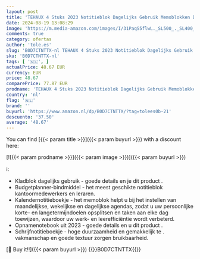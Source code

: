 ```yaml
---
layout: post
title: 'TEHAUX 4 Stuks 2023 Notitieblok Dagelijks Gebruik Memoblokken Draagbare Planner Notitieblok Opname Aanbod Compacte Notitieblokken Kantoor Notitieblokken Plan Aanbod Dagelijks Gebruik'
date: 2024-08-19 13:08:29
image: 'https://m.media-amazon.com/images/I/31PaqS5flwL._SL500_._SL400_.jpg'
comments: true
category: ofertas
author: 'tole.es'
slug: 'B0D7CTNTTX-nl TEHAUX 4 Stuks 2023 Notitieblok Dagelijks Gebruik...'
sku: 'B0D7CTNTTX-nl'
tags: [ '🇳🇱', ]
actualPrice: 48.67 EUR
currency: EUR
price: 48.67
comparePrice: 77.87 EUR
prodname: 'TEHAUX 4 Stuks 2023 Notitieblok Dagelijks Gebruik Memoblokken Draagbare Planner Notitieblok Opname Aanbod Compacte Notitieblokken Kantoor Notitieblokken Plan Aanbod Dagelijks Gebruik'
country: 'nl'
flag: '🇳🇱'
brand: ''
buyurl: 'https://www.amazon.nl/dp/B0D7CTNTTX/?tag=tolees0b-21'
descuento: '37.50'
average: '48.67'
---
```


You can find [{{< param title >}}]({{< param buyurl >}}) with a discount here:

[![{{< param prodname >}}]({{< param image >}})]({{< param buyurl >}})

ℹ️:

- Kladblok dagelijks gebruik - goede details en je dit product .
- Budgetplanner-bindmiddel - het meest geschikte notitieblok kantoormedewerkers en leraren.
- Kalendernotitieboekje - het memoblok helpt u bij het instellen van maandelijkse, wekelijkse en dagelijkse agendas, zodat u uw persoonlijke korte- en langetermijndoelen opsplitsen en taken aan elke dag toewijzen, waardoor uw werk- en leerefficiëntie wordt verbeterd.
- Opnamenotebook uit 2023 - goede details en u dit product .
- Schrijfnotitieboekje - hoge duurzaamheid en gemakkelijk te . vakmanschap en goede textuur zorgen bruikbaarheid.

[🛒 Buy it!!]({{< param buyurl >}})
{{<world>}}B0D7CTNTTX{{</world>}}
